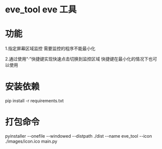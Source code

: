 # eve_tool eve 工具

# 功能

1.指定屏幕区域监控
需要监控的程序不能最小化

2.通过使用“·”快捷键实现快速点击切换到监控区域
快捷键在最小化的情况下也可以使用

# 安装依赖

pip install -r requirements.txt

# 打包命令

pyinstaller --onefile --windowed --distpath ./dist --name eve_tool --icon ./images/icon.ico main.py 